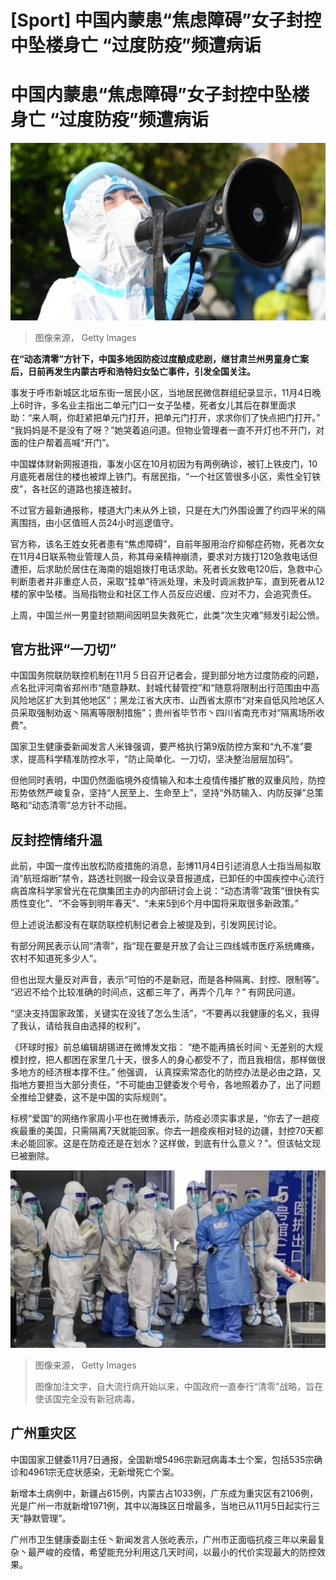 # [Sport] 中国内蒙患“焦虑障碍”女子封控中坠楼身亡 “过度防疫”频遭病诟

#  中国内蒙患“焦虑障碍”女子封控中坠楼身亡 “过度防疫”频遭病诟


![shanghai](_124264224_gettyimages-1390455094.jpg)

> 图像来源，  Getty Images

**在“动态清零”方针下，中国多地因防疫过度酿成悲剧，继甘肃兰州男童身亡案后，日前再发生内蒙古呼和浩特妇女坠亡事件，引发全国关注。**

事发于呼市新城区北垣东街一居民小区，当地居民微信群组纪录显示，11月4日晚上6时许，多名业主指出二单元门口一女子坠楼，死者女儿其后在群里面求助：“来人啊，你赶紧把单元门打开，把单元门打开，求求你们了快点把门打开。” “我妈妈是不是没有了呀？”她哭着追问道。但物业管理者一直不开灯也不开门，对面的住户帮着高喊“开门”。

中国媒体财新网报道指，事发小区在10月初因为有两例确诊，被钉上铁皮门，10月底死者居住的楼也被焊上铁门。有居民指，“一个社区管很多小区，索性全钉铁皮”，各社区的道路也接连被封。

不过官方最新通报称，楼道大门未从外上锁，只是在大门外围设置了约四平米的隔离围挡，由小区值班人员24小时巡逻值守。

官方称，该名王姓女死者患有“焦虑障碍”，自前年服用治疗抑郁症药物，死者次女在11月4日联系物业管理人员，称其母亲精神崩溃，要求对方拨打120急救电话但遭拒，后求助於居住在海南的姐姐拨打电话求助。死者长女致电120后，急救中心判断患者并非重症人员，采取“挂单”待派处理，未及时调派救护车，直到死者从12楼的家中坠楼。当局指物业和社区工作人员反应迟缓、应对不力，会追究责任。

上周，中国兰州一男童封锁期间因明显失救死亡，此类“次生灾难”频发引起公愤。

##  官方批评“一刀切”

中国国务院联防联控机制在11月５日召开记者会，提到部分地方过度防疫的问题，点名批评河南省郑州市“随意静默、封城代替管控”和“随意将限制出行范围由中高风险地区扩大到其他地区”；黑龙江省大庆市、山西省太原市“对来自低风险地区人员采取强制劝返丶隔离等限制措施”；贵州省毕节市丶四川省南充市对“隔离场所收费”。

国家卫生健康委新闻发言人米锋强调，要严格执行第9版防控方案和“九不准”要求，提高科学精准防控水平，“防止简单化、一刀切，坚决整治层层加码”。

但他同时表明，中国仍然面临境外疫情输入和本土疫情传播扩散的双重风险，防控形势依然严峻复杂，坚持“人民至上、生命至上”，坚持“外防输入、内防反弹”总策略和“动态清零”总方针不动摇。

##  反封控情绪升温

此前，中国一度传出放松防疫措施的消息，彭博11月4日引述消息人士指当局拟取消“航班熔断”禁令，路透社则据一段会议录音报道成，已卸任的中国疾控中心流行病首席科学家曾光在花旗集团主办的内部研讨会上说：“动态清零”政策“很快有实质性变化”、“不会等到明年春天”、“未来5到6个月中国将采取很多新政策。”

但上述说法都没有在联防联控机制记者会上被提及到，引发网民讨论。

有部分网民表示认同“清零”，指“现在要是开放了会让三四线城市医疗系统瘫痪，农村不知道死多少人”。

但也出现大量反对声音，表示“可怕的不是新冠，而是各种隔离、封控、限制等”。 “迟迟不给个比较准确的时间点，这都三年了，再弄个几年？” 有网民问道。

“坚决支持国家政策，关键实在没钱了怎么生活”，“不要再以我健康的名义，我得了我认，请给我自由选择的权利”。

《环球时报》前总编辑胡锡进在微博发文指： “绝不能再搞长时间丶无差别的大规模封控，把人都困在家里几十天，很多人的身心都受不了，而且我相信，那样做很多地方的经济根本撑不住。” 他强调， 认真探索常态化的防控办法是必由之路，又指地方要担当大部分责任，“不可能由卫健委发个号令，各地照着办了，出了问题全推给卫健委，这不是中国的实际规则”。

标榜“爱国”的网络作家周小平也在微博表示，防疫必须实事求是，“你去了一趟疫疾最重的美国，只需隔离7天就能回家。你去一趟疫疾相对轻的边疆，封控70天都未必能回家。这是在防疫还是在划水？这样做，到底有什么意义？”。但该帖文现已被删除。

![。](_127540953_e71c40c1-8918-43e6-a040-cbbc24653de0.jpg)

> 图像来源，  Getty Images
>
> 图像加注文字，自大流行病开始以来，中国政府一直奉行“清零”战略，旨在使该国完全没有新冠病毒。

##  广州重灾区

中国国家卫健委11月7日通报，全国新增5496宗新冠病毒本土个案，包括535宗确诊和4961宗无症状感染，无新增死亡个案。

新增本土病例中，新疆占615例，内蒙古占1033例，广东成为重灾区有2106例，光是广州一市就新增1971例，其中以海珠区日增最多，当地已从11月5日起实行三天“静默管理”。

广州市卫生健康委副主任丶新闻发言人张屹表示，广州市正面临抗疫三年以来最复杂丶最严峻的疫情，希望能充分利用这几天时间，以最小的代价实现最大的防控效果。


